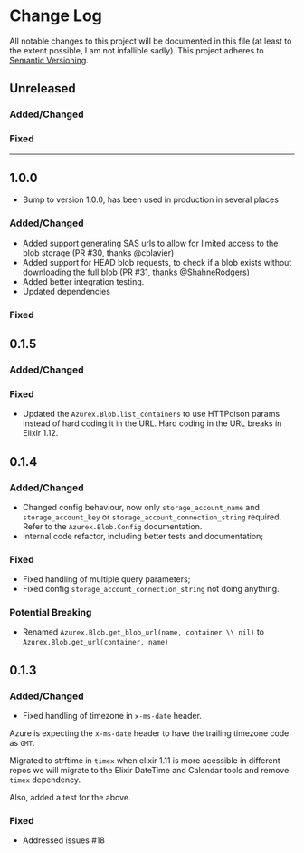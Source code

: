 # Change Log

All notable changes to this project will be documented in this file (at least to the extent possible, I am not infallible sadly).
This project adheres to [Semantic Versioning](http://semver.org/).

## Unreleased

### Added/Changed

### Fixed

---

## 1.0.0

- Bump to version 1.0.0, has been used in production in several places

### Added/Changed

- Added support generating SAS urls to allow for limited access to the blob storage (PR #30, thanks @cblavier)
- Added support for HEAD blob requests, to check if a blob exists without downloading the full blob (PR #31, thanks @ShahneRodgers)
- Added better integration testing.
- Updated dependencies

### Fixed

## 0.1.5

### Added/Changed

### Fixed

- Updated the `Azurex.Blob.list_containers` to use HTTPoison params instead of hard coding it in the URL. Hard coding in the URL breaks in Elixir 1.12.

## 0.1.4

### Added/Changed

- Changed config behaviour, now only `storage_account_name` and `storage_account_key` or `storage_account_connection_string` required. Refer to the `Azurex.Blob.Config` documentation.
- Internal code refactor, including better tests and documentation;

### Fixed

- Fixed handling of multiple query parameters;
- Fixed config `storage_account_connection_string` not doing anything.

### Potential Breaking

- Renamed `Azurex.Blob.get_blob_url(name, container \\ nil)` to `Azurex.Blob.get_url(container, name)`

## 0.1.3

### Added/Changed

- Fixed handling of timezone in `x-ms-date` header.

Azure is expecting the `x-ms-date` header to have the trailing timezone code as `GMT`.

Migrated to strftime in `timex` when elixir 1.11 is more acessible in different repos we will migrate to the Elixir DateTime and Calendar tools and remove `timex` dependency.

Also, added a test for the above.

### Fixed

- Addressed issues #18
